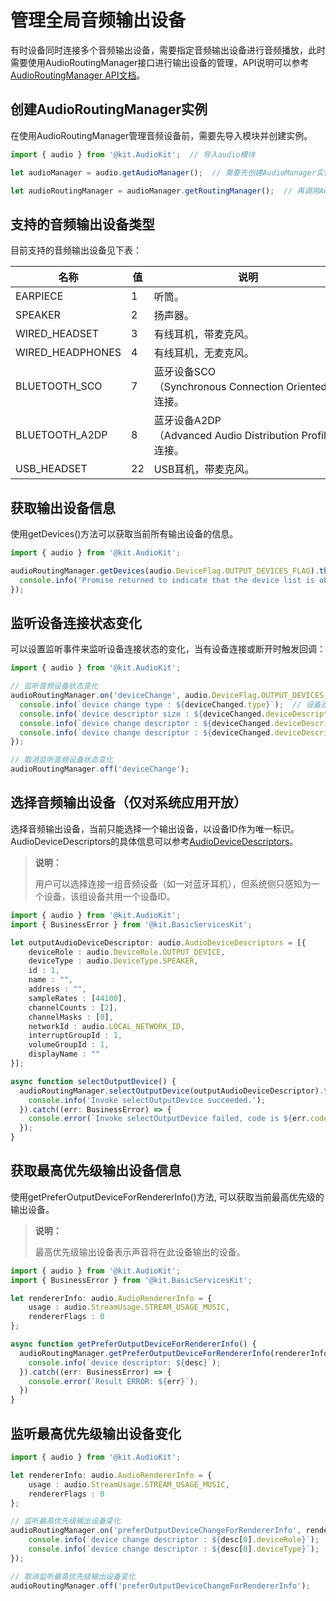 # 管理全局音频输出设备

有时设备同时连接多个音频输出设备，需要指定音频输出设备进行音频播放，此时需要使用AudioRoutingManager接口进行输出设备的管理，API说明可以参考[AudioRoutingManager API文档](../../reference/apis-audio-kit/js-apis-audio.md#audioroutingmanager9)。

## 创建AudioRoutingManager实例

在使用AudioRoutingManager管理音频设备前，需要先导入模块并创建实例。

```ts
import { audio } from '@kit.AudioKit';  // 导入audio模块

let audioManager = audio.getAudioManager();  // 需要先创建AudioManager实例

let audioRoutingManager = audioManager.getRoutingManager();  // 再调用AudioManager的方法创建AudioRoutingManager实例
```

## 支持的音频输出设备类型

目前支持的音频输出设备见下表：

| 名称 | 值 | 说明 | 
| -------- | -------- | -------- |
| EARPIECE | 1 | 听筒。 | 
| SPEAKER | 2 | 扬声器。 | 
| WIRED_HEADSET | 3 | 有线耳机，带麦克风。 | 
| WIRED_HEADPHONES | 4 | 有线耳机，无麦克风。 | 
| BLUETOOTH_SCO | 7 | 蓝牙设备SCO（Synchronous&nbsp;Connection&nbsp;Oriented）连接。 | 
| BLUETOOTH_A2DP | 8 | 蓝牙设备A2DP（Advanced&nbsp;Audio&nbsp;Distribution&nbsp;Profile）连接。 | 
| USB_HEADSET | 22 | USB耳机，带麦克风。 | 

## 获取输出设备信息

使用getDevices()方法可以获取当前所有输出设备的信息。

```ts
import { audio } from '@kit.AudioKit';

audioRoutingManager.getDevices(audio.DeviceFlag.OUTPUT_DEVICES_FLAG).then((data: audio.AudioDeviceDescriptors) => {
  console.info('Promise returned to indicate that the device list is obtained.');
});
```

## 监听设备连接状态变化

可以设置监听事件来监听设备连接状态的变化，当有设备连接或断开时触发回调：

```ts
import { audio } from '@kit.AudioKit';

// 监听音频设备状态变化
audioRoutingManager.on('deviceChange', audio.DeviceFlag.OUTPUT_DEVICES_FLAG, (deviceChanged: audio.DeviceChangeAction) => {
  console.info(`device change type : ${deviceChanged.type}`);  // 设备连接状态变化，0为连接，1为断开连接
  console.info(`device descriptor size : ${deviceChanged.deviceDescriptors.length}`);
  console.info(`device change descriptor : ${deviceChanged.deviceDescriptors[0].deviceRole}`);  // 设备角色
  console.info(`device change descriptor : ${deviceChanged.deviceDescriptors[0].deviceType}`);  // 设备类型
});

// 取消监听音频设备状态变化
audioRoutingManager.off('deviceChange');
```

<!--Del-->
## 选择音频输出设备（仅对系统应用开放）

选择音频输出设备，当前只能选择一个输出设备，以设备ID作为唯一标识。AudioDeviceDescriptors的具体信息可以参考[AudioDeviceDescriptors](../../reference/apis-audio-kit/js-apis-audio.md#audiodevicedescriptors)。

> **说明：**
> 
> 用户可以选择连接一组音频设备（如一对蓝牙耳机），但系统侧只感知为一个设备，该组设备共用一个设备ID。

```ts
import { audio } from '@kit.AudioKit';
import { BusinessError } from '@kit.BasicServicesKit';

let outputAudioDeviceDescriptor: audio.AudioDeviceDescriptors = [{
    deviceRole : audio.DeviceRole.OUTPUT_DEVICE,
    deviceType : audio.DeviceType.SPEAKER,
    id : 1,
    name : "",
    address : "",
    sampleRates : [44100],
    channelCounts : [2],
    channelMasks : [0],
    networkId : audio.LOCAL_NETWORK_ID,
    interruptGroupId : 1,
    volumeGroupId : 1,
    displayName : ""
}];

async function selectOutputDevice() {
  audioRoutingManager.selectOutputDevice(outputAudioDeviceDescriptor).then(() => {
    console.info('Invoke selectOutputDevice succeeded.');
  }).catch((err: BusinessError) => {
    console.error(`Invoke selectOutputDevice failed, code is ${err.code}, message is ${err.message}`);
  });
}
```
<!--DelEnd-->

## 获取最高优先级输出设备信息

使用getPreferOutputDeviceForRendererInfo()方法, 可以获取当前最高优先级的输出设备。

> **说明：**
>
> 最高优先级输出设备表示声音将在此设备输出的设备。

```ts
import { audio } from '@kit.AudioKit';
import { BusinessError } from '@kit.BasicServicesKit';

let rendererInfo: audio.AudioRendererInfo = {
    usage : audio.StreamUsage.STREAM_USAGE_MUSIC,
    rendererFlags : 0
};

async function getPreferOutputDeviceForRendererInfo() {
  audioRoutingManager.getPreferOutputDeviceForRendererInfo(rendererInfo).then((desc: audio.AudioDeviceDescriptors) => {
    console.info(`device descriptor: ${desc}`);
  }).catch((err: BusinessError) => {
    console.error(`Result ERROR: ${err}`);
  })
}
```

## 监听最高优先级输出设备变化

```ts
import { audio } from '@kit.AudioKit';

let rendererInfo: audio.AudioRendererInfo = {
    usage : audio.StreamUsage.STREAM_USAGE_MUSIC,
    rendererFlags : 0
};

// 监听最高优先级输出设备变化
audioRoutingManager.on('preferOutputDeviceChangeForRendererInfo', rendererInfo, (desc: audio.AudioDeviceDescriptors) => {
    console.info(`device change descriptor : ${desc[0].deviceRole}`);  // 设备角色
    console.info(`device change descriptor : ${desc[0].deviceType}`);  // 设备类型
});

// 取消监听最高优先级输出设备变化
audioRoutingManager.off('preferOutputDeviceChangeForRendererInfo');
```
